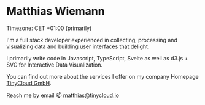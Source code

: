 # Matthias Wiemann

Timezone: CET +01:00 (primarily)

I'm a full stack developer experienced in collecting, processing and visualizing data and building user interfaces that delight.

I primarily write code in Javascript, TypeScript, Svelte as well as d3.js + SVG for Interactive Data Visualization. 

You can find out more about the services I offer on my company Homepage [TinyCloud GmbH](https://www.tinycloud.io).

Reach me by email 📫 [matthias@tinycloud.io](mailto:matthias@tinycloud.io?subject=GitHub-Profile)